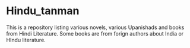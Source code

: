 # Hindu_tanman
This is a repository listing various novels, various Upanishads and books from Hindi Literature. Some books are from forign authors about India or HIndu literature. 
